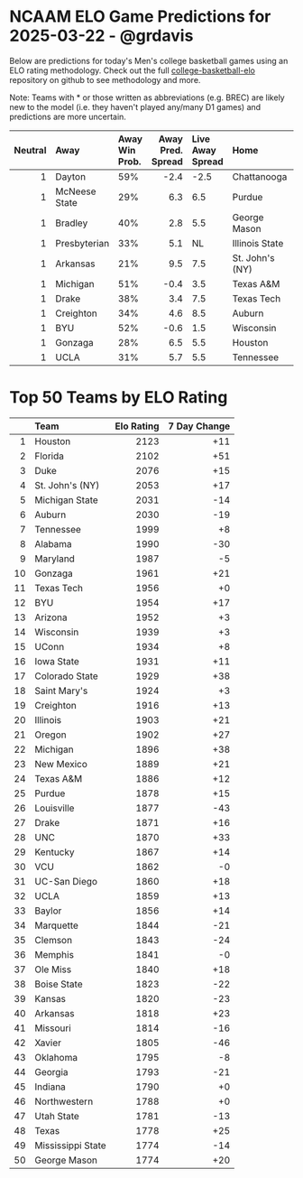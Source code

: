 # NCAAM ELO Game Predictions for 2025-03-22 - @grdavis
Below are predictions for today's Men's college basketball games using an ELO rating methodology. Check out the full [college-basketball-elo](https://github.com/grdavis/college-basketball-elo) repository on github to see methodology and more.

Note: Teams with * or those written as abbreviations (e.g. BREC) are likely new to the model (i.e. they haven't played any/many D1 games) and predictions are more uncertain.

|   Neutral | Away          | Away Win Prob.   |   Away Pred. Spread | Live Away Spread   | Home            | Home Win Prob.   |   Home Pred. Spread |
|----------:|:--------------|:-----------------|--------------------:|:-------------------|:----------------|:-----------------|--------------------:|
|         1 | Dayton        | 59%              |                -2.4 | -2.5               | Chattanooga     | 41%              |                 2.4 |
|         1 | McNeese State | 29%              |                 6.3 | 6.5                | Purdue          | 71%              |                -6.3 |
|         1 | Bradley       | 40%              |                 2.8 | 5.5                | George Mason    | 60%              |                -2.8 |
|         1 | Presbyterian  | 33%              |                 5.1 | NL                 | Illinois State  | 67%              |                -5.1 |
|         1 | Arkansas      | 21%              |                 9.5 | 7.5                | St. John's (NY) | 79%              |                -9.5 |
|         1 | Michigan      | 51%              |                -0.4 | 3.5                | Texas A&M       | 49%              |                 0.4 |
|         1 | Drake         | 38%              |                 3.4 | 7.5                | Texas Tech      | 62%              |                -3.4 |
|         1 | Creighton     | 34%              |                 4.6 | 8.5                | Auburn          | 66%              |                -4.6 |
|         1 | BYU           | 52%              |                -0.6 | 1.5                | Wisconsin       | 48%              |                 0.6 |
|         1 | Gonzaga       | 28%              |                 6.5 | 5.5                | Houston         | 72%              |                -6.5 |
|         1 | UCLA          | 31%              |                 5.7 | 5.5                | Tennessee       | 69%              |                -5.7 |

# Top 50 Teams by ELO Rating
|    | Team              |   Elo Rating |   7 Day Change |
|---:|:------------------|-------------:|---------------:|
|  1 | Houston           |         2123 |            +11 |
|  2 | Florida           |         2102 |            +51 |
|  3 | Duke              |         2076 |            +15 |
|  4 | St. John's (NY)   |         2053 |            +17 |
|  5 | Michigan State    |         2031 |            -14 |
|  6 | Auburn            |         2030 |            -19 |
|  7 | Tennessee         |         1999 |             +8 |
|  8 | Alabama           |         1990 |            -30 |
|  9 | Maryland          |         1987 |             -5 |
| 10 | Gonzaga           |         1961 |            +21 |
| 11 | Texas Tech        |         1956 |             +0 |
| 12 | BYU               |         1954 |            +17 |
| 13 | Arizona           |         1952 |             +3 |
| 14 | Wisconsin         |         1939 |             +3 |
| 15 | UConn             |         1934 |             +8 |
| 16 | Iowa State        |         1931 |            +11 |
| 17 | Colorado State    |         1929 |            +38 |
| 18 | Saint Mary's      |         1924 |             +3 |
| 19 | Creighton         |         1916 |            +13 |
| 20 | Illinois          |         1903 |            +21 |
| 21 | Oregon            |         1902 |            +27 |
| 22 | Michigan          |         1896 |            +38 |
| 23 | New Mexico        |         1889 |            +21 |
| 24 | Texas A&M         |         1886 |            +12 |
| 25 | Purdue            |         1878 |            +15 |
| 26 | Louisville        |         1877 |            -43 |
| 27 | Drake             |         1871 |            +16 |
| 28 | UNC               |         1870 |            +33 |
| 29 | Kentucky          |         1867 |            +14 |
| 30 | VCU               |         1862 |             -0 |
| 31 | UC-San Diego      |         1860 |            +18 |
| 32 | UCLA              |         1859 |            +13 |
| 33 | Baylor            |         1856 |            +14 |
| 34 | Marquette         |         1844 |            -21 |
| 35 | Clemson           |         1843 |            -24 |
| 36 | Memphis           |         1841 |             -0 |
| 37 | Ole Miss          |         1840 |            +18 |
| 38 | Boise State       |         1823 |            -22 |
| 39 | Kansas            |         1820 |            -23 |
| 40 | Arkansas          |         1818 |            +23 |
| 41 | Missouri          |         1814 |            -16 |
| 42 | Xavier            |         1805 |            -46 |
| 43 | Oklahoma          |         1795 |             -8 |
| 44 | Georgia           |         1793 |            -21 |
| 45 | Indiana           |         1790 |             +0 |
| 46 | Northwestern      |         1788 |             +0 |
| 47 | Utah State        |         1781 |            -13 |
| 48 | Texas             |         1778 |            +25 |
| 49 | Mississippi State |         1774 |            -14 |
| 50 | George Mason      |         1774 |            +20 |
